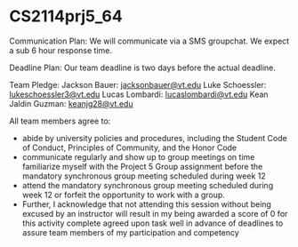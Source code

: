 # CS2114prj5_64

Communication Plan:
 We will communicate via a SMS groupchat. 
 We expect a sub 6 hour response time.

 Deadline Plan:
 Our team deadline is two days before the actual deadline.
 
 Team Pledge:
 Jackson Bauer: jacksonbauer@vt.edu
 Luke Schoessler: lukeschoessler3@vt.edu
 Lucas Lombardi: lucaslombardi@vt.edu
 Kean Jaldin Guzman: keanjg28@vt.edu
 
 All team members agree to:
 - abide by university policies and procedures, including the Student Code of 
 Conduct, Principles of Community, and the Honor Code
 - communicate regularly and show up to group meetings on time familiarize 
 myself with the Project 5 Group assignment before the mandatory synchronous 
 group meeting scheduled during week 12
 - attend the mandatory synchronous group meeting scheduled during week 12 or 
 forfeit the opportunity to work with a group.  
 - Further, I acknowledge that not attending this session without being excused 
 by an instructor will result in my being awarded a score of 0 for this activity 
complete agreed upon task well in advance of deadlines to assure team members 
of my participation and competency